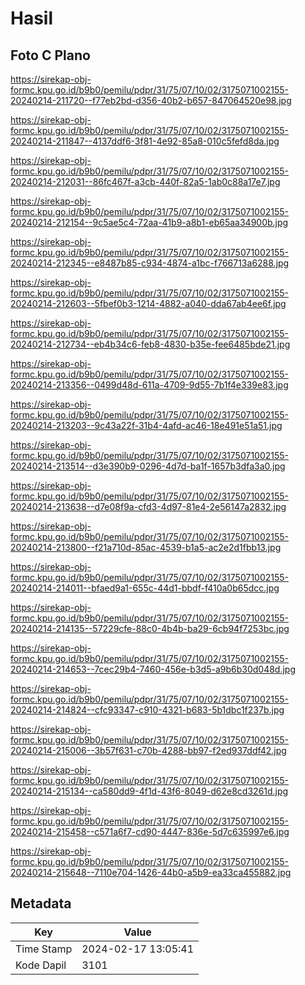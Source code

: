 # Hasil

## Foto C Plano

https://sirekap-obj-formc.kpu.go.id/b9b0/pemilu/pdpr/31/75/07/10/02/3175071002155-20240214-211720--f77eb2bd-d356-40b2-b657-847064520e98.jpg

https://sirekap-obj-formc.kpu.go.id/b9b0/pemilu/pdpr/31/75/07/10/02/3175071002155-20240214-211847--4137ddf6-3f81-4e92-85a8-010c5fefd8da.jpg

https://sirekap-obj-formc.kpu.go.id/b9b0/pemilu/pdpr/31/75/07/10/02/3175071002155-20240214-212031--86fc467f-a3cb-440f-82a5-1ab0c88a17e7.jpg

https://sirekap-obj-formc.kpu.go.id/b9b0/pemilu/pdpr/31/75/07/10/02/3175071002155-20240214-212154--9c5ae5c4-72aa-41b9-a8b1-eb65aa34900b.jpg

https://sirekap-obj-formc.kpu.go.id/b9b0/pemilu/pdpr/31/75/07/10/02/3175071002155-20240214-212345--e8487b85-c934-4874-a1bc-f766713a6288.jpg

https://sirekap-obj-formc.kpu.go.id/b9b0/pemilu/pdpr/31/75/07/10/02/3175071002155-20240214-212603--5fbef0b3-1214-4882-a040-dda67ab4ee6f.jpg

https://sirekap-obj-formc.kpu.go.id/b9b0/pemilu/pdpr/31/75/07/10/02/3175071002155-20240214-212734--eb4b34c6-feb8-4830-b35e-fee6485bde21.jpg

https://sirekap-obj-formc.kpu.go.id/b9b0/pemilu/pdpr/31/75/07/10/02/3175071002155-20240214-213356--0499d48d-611a-4709-9d55-7b1f4e339e83.jpg

https://sirekap-obj-formc.kpu.go.id/b9b0/pemilu/pdpr/31/75/07/10/02/3175071002155-20240214-213203--9c43a22f-31b4-4afd-ac46-18e491e51a51.jpg

https://sirekap-obj-formc.kpu.go.id/b9b0/pemilu/pdpr/31/75/07/10/02/3175071002155-20240214-213514--d3e390b9-0296-4d7d-ba1f-1657b3dfa3a0.jpg

https://sirekap-obj-formc.kpu.go.id/b9b0/pemilu/pdpr/31/75/07/10/02/3175071002155-20240214-213638--d7e08f9a-cfd3-4d97-81e4-2e56147a2832.jpg

https://sirekap-obj-formc.kpu.go.id/b9b0/pemilu/pdpr/31/75/07/10/02/3175071002155-20240214-213800--f21a710d-85ac-4539-b1a5-ac2e2d1fbb13.jpg

https://sirekap-obj-formc.kpu.go.id/b9b0/pemilu/pdpr/31/75/07/10/02/3175071002155-20240214-214011--bfaed9a1-655c-44d1-bbdf-f410a0b65dcc.jpg

https://sirekap-obj-formc.kpu.go.id/b9b0/pemilu/pdpr/31/75/07/10/02/3175071002155-20240214-214135--57229cfe-88c0-4b4b-ba29-6cb94f7253bc.jpg

https://sirekap-obj-formc.kpu.go.id/b9b0/pemilu/pdpr/31/75/07/10/02/3175071002155-20240214-214653--7cec29b4-7460-456e-b3d5-a9b6b30d048d.jpg

https://sirekap-obj-formc.kpu.go.id/b9b0/pemilu/pdpr/31/75/07/10/02/3175071002155-20240214-214824--cfc93347-c910-4321-b683-5b1dbc1f237b.jpg

https://sirekap-obj-formc.kpu.go.id/b9b0/pemilu/pdpr/31/75/07/10/02/3175071002155-20240214-215006--3b57f631-c70b-4288-bb97-f2ed937ddf42.jpg

https://sirekap-obj-formc.kpu.go.id/b9b0/pemilu/pdpr/31/75/07/10/02/3175071002155-20240214-215134--ca580dd9-4f1d-43f6-8049-d62e8cd3261d.jpg

https://sirekap-obj-formc.kpu.go.id/b9b0/pemilu/pdpr/31/75/07/10/02/3175071002155-20240214-215458--c571a6f7-cd90-4447-836e-5d7c635997e6.jpg

https://sirekap-obj-formc.kpu.go.id/b9b0/pemilu/pdpr/31/75/07/10/02/3175071002155-20240214-215648--7110e704-1426-44b0-a5b9-ea33ca455882.jpg


## Metadata

| Key        | Value               |
| ---------- | ------------------- |
| Time Stamp | 2024-02-17 13:05:41 |
| Kode Dapil | 3101                |



